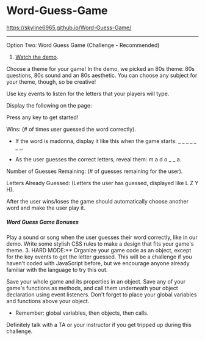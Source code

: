 # Word-Guess-Game


https://skyline6965.github.io/Word-Guess-Game/



**********************************************************************
Option Two: Word Guess Game (Challenge - Recommended)

1. [Watch the demo](https://youtu.be/W-IJcC4tYFI).

Choose a theme for your game! In the demo, we picked an 80s theme: 80s questions, 80s sound and an 80s aesthetic. You can choose any subject for your theme, though, so be creative!


Use key events to listen for the letters that your players will type.


Display the following on the page:


Press any key to get started!


Wins: (# of times user guessed the word correctly).

* If the word is madonna, display it like this when the game starts: _ _ _ _ _ _ _.

* As the user guesses the correct letters, reveal them: m a d o _  _ a.

Number of Guesses Remaining: (# of guesses remaining for the user).


Letters Already Guessed: (Letters the user has guessed, displayed like
L Z Y H).

After the user wins/loses the game should automatically choose another word and make the user play it.

##### Word Guess Game Bonuses

Play a sound or song when the user guesses their word correctly, like in our demo.
Write some stylish CSS rules to make a design that fits your game's theme.
3. HARD MODE:**
Organize your game code as an object, except for the key events to get the letter guessed. This will be a challenge if you haven't coded with JavaScript before, but we encourage anyone already familiar with the language to try this out.

Save your whole game and its properties in an object.
Save any of your game's functions as methods, and call them underneath your object declaration using event listeners.
Don't forget to place your global variables and functions above your object.
* Remember: global variables, then objects, then calls.

Definitely talk with a TA or your instructor if you get tripped up during this challenge.

